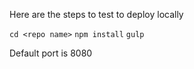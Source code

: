 Here are the steps to test to deploy locally

`cd <repo name>`
`npm install`
`gulp`

Default port is 8080